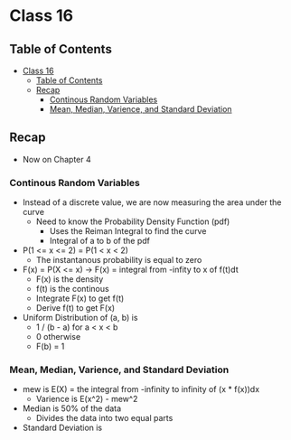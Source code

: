 # Class 16

## Table of Contents

- [Class 16](#class-16)
  - [Table of Contents](#table-of-contents)
  - [Recap](#recap)
    - [Continous Random Variables](#continous-random-variables)
    - [Mean, Median, Varience, and Standard Deviation](#mean-median-varience-and-standard-deviation)

## Recap

- Now on Chapter 4

### Continous Random Variables

- Instead of a discrete value, we are now measuring the area under the curve
  - Need to know the Probability Density Function (pdf)
    - Uses the Reiman Integral to find the curve
    - Integral of a to b of the pdf
- P(1 <= x <= 2) = P(1 < x < 2)
  - The instantanous probability is equal to zero
- F(x) = P(X <= x) -> F(x) = integral from -infity to x of f(t)dt
  - F(x) is the density
  - f(t) is the continous
  - Integrate F(x) to get f(t)
  - Derive f(t) to get F(x)
- Uniform Distribution of (a, b) is
  - 1 / (b - a) for a < x < b
  - 0           otherwise
  - F(b) = 1

### Mean, Median, Varience, and Standard Deviation

- mew is E(X) = the integral from -infinity to infinity of (x * f(x))dx
  - Varience is E(x^2) - mew^2
- Median is 50% of the data
  - Divides the data into two equal parts
- Standard Deviation is
